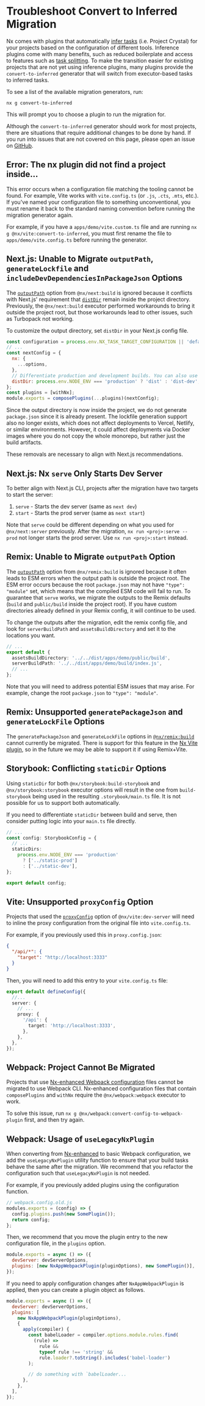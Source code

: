 # Troubleshoot Convert to Inferred Migration

Nx comes with plugins that automatically [infer tasks](/concepts/inferred-tasks) (i.e. Project Crystal) for your
projects based on the configuration of different tools. Inference plugins come with many benefits, such as reduced
boilerplate and access to features such as [task splitting](/ci/features/split-e2e-tasks). To make the transition easier
for existing projects that are not yet using inference plugins, many plugins provide the `convert-to-inferred` generator
that will switch from executor-based tasks to inferred tasks.

To see a list of the available migration generators, run:

```shell
nx g convert-to-inferred
```

This will prompt you to choose a plugin to run the migration for.

Although the `convert-to-inferred` generator should work for most projects, there are situations that require additional
changes to be done by hand. If you run into issues that are not covered on this page, please open an issue
on [GitHub](https://github.com/Jordan-Hall/onx-core/issues).

## Error: The nx plugin did not find a project inside...

This error occurs when a configuration file matching the tooling cannot be found. For example, Vite works
with `vite.config.ts` (or `.js`, `.cts`, `.mts`, etc.). If you've named your configuration file to something
unconventional, you must rename it back to the standard naming convention before running the migration generator again.

For example, if you have a `apps/demo/vite.custom.ts` file and are running `nx g @nx/vite:convert-to-inferred`, you must
first rename the file to `apps/demo/vite.config.ts` before running the generator.

## Next.js: Unable to Migrate `outputPath`, `generateLockfile` and `includeDevDependenciesInPackageJson` Options

The [`outputPath`](/nx-api/remix/executors/build#outputpath) option from `@nx/next:build` is ignored because it
conflicts with Next.js' requirement that [`distDir`](https://nextjs.org/docs/app/api-reference/next-config-js/distDir)
remain inside the project directory. Previously, the `@nx/next:build` executor performed workarounds to bring it outside
the project root, but those workarounds lead to other issues, such as Turbopack not working.

To customize the output directory, set `distDir` in your Next.js config file.

```js
const configuration = process.env.NX_TASK_TARGET_CONFIGURATION || 'default';
// ...
const nextConfig = {
  nx: {
    ...options,
  },
  // Differentiate production and development builds. You can also use the `configuration` variable that will match the `--configuration` option passed to Nx.
  distDir: process.env.NODE_ENV === 'production' ? 'dist' : 'dist-dev',
};
const plugins = [withNx];
module.exports = composePlugins(...plugins)(nextConfig);
```

Since the output directory is now inside the project, we do not generate `package.json` since it is already present. The
lockfile generation support also no longer exists, which does not affect deployments to Vercel, Netlify, or similar
environments. However, it could affect deployments via Docker images where you do not copy the whole monorepo, but
rather just the build artifacts.

These removals are necessary to align with Next.js recommendations.

## Next.js: Nx `serve` Only Starts Dev Server

To better align with Next.js CLI, projects after the migration have two targets to start the server:

1. `serve` - Starts the dev server (same as `next dev`)
2. `start` - Starts the prod server (same as `next start`)

Note that `serve` could be different depending on what you used for `@nx/next:server` previously. After the
migration, `nx run <proj>:serve --prod` not longer starts the prod server. Use `nx run <proj>:start` instead.

## Remix: Unable to Migrate `outputPath` Option

The [`outputPath`](/nx-api/remix/executors/build#outputpath) option from `@nx/remix:build` is ignored because it often
leads to ESM errors when the output path is outside the project root. The ESM error occurs because the
root `package.json` may not have `"type": "module"` set, which means that the compiled ESM code will fail to run. To
guarantee that `serve` works, we migrate the outputs to the Remix defaults (`build` and `public/build` inside the
project root). If you have custom directories already defined in your Remix config, it will continue to be used.

To change the outputs after the migration, edit the remix config file, and look for `serverBuildPath`
and `assetsBuildDirectory` and set it to the locations you want.

```ts
// ...
export default {
  assetsBuildDirectory: '../../dist/apps/demo/public/build',
  serverBuildPath: '../../dist/apps/demo/build/index.js',
  // ...
};
```

Note that you will need to address potential ESM issues that may arise. For example, change the root `package.json`
to `"type": "module"`.

## Remix: Unsupported `generatePackageJson` and `generateLockFile` Options

The `generatePackageJson` and `generateLockFile` options in [`@nx/remix:build`](/nx-api/remix/executors/build) cannot
currently be migrated. There is support for this feature in
the [Nx Vite plugin](/recipes/vite/configure-vite#typescript-paths), so in the future we may be able to support it if
using Remix+Vite.

## Storybook: Conflicting `staticDir` Options

Using `staticDir` for both `@nx/storybook:build-storybook` and `@nx/storybook:storybook` executor options will result in
the one from `build-storybook` being used in the resulting `.storybook/main.ts` file. It is not possible for us to
support both automatically.

If you need to differentiate `staticDir` between build and serve, then consider putting logic into your `main.ts` file
directly.

```ts
// ...
const config: StorybookConfig = {
  // ...
  staticDirs:
    process.env.NODE_ENV === 'production'
      ? ['../static-prod']
      : ['../static-dev'],
};

export default config;
```

## Vite: Unsupported `proxyConfig` Option

Projects that used the [`proxyConfig`](/nx-api/vite/executors/dev-server#proxyconfig) option of `@nx/vite:dev-server`
will need to inline the proxy configuration from the original file into `vite.config.ts`.

For example, if you previously used this in `proxy.config.json`:

```json
{
  "/api/*": {
    "target": "http://localhost:3333"
  }
}
```

Then, you will need to add this entry to your `vite.config.ts` file:

```ts
export default defineConfig({
  //...
  server: {
    // ...
    proxy: {
      '/api': {
        target: 'http://localhost:3333',
      },
    },
  },
});
```

## Webpack: Project Cannot Be Migrated

Projects that
use [Nx-enhanced Webpack configuration](/recipes/webpack/webpack-config-setup#nxenhanced-configuration-with-composable-plugins)
files cannot be migrated to use Webpack CLI. Nx-enhanced configuration files that contain `composePlugins` and `withNx`
require the `@nx/webpack:webpack` executor to work.

To solve this issue, run `nx g @nx/webpack:convert-config-to-webpack-plugin` first, and then try again.

## Webpack: Usage of `useLegacyNxPlugin`

When converting
from [Nx-enhanced](/recipes/webpack/webpack-config-setup#nxenhanced-configuration-with-composable-plugins) to basic
Webpack configuration, we add the `useLegacyNxPlugin` utility function to
ensure that your build tasks behave the same after the migration. We recommend that you refactor the configuration such
that `useLegacyNxPlugin` is not needed.

For example, if you previously added plugins using the configuration function.

```js
// webpack.config.old.js
modules.exports = (config) => {
  config.plugins.push(new SomePlugin());
  return config;
};
```

Then, we recommend that you move the plugin entry to the new configuration file, in the `plugins` option.

```js
module.exports = async () => ({
  devServer: devServerOptions,
  plugins: [new NxAppWebpackPlugin(pluginOptions), new SomePlugin()],
});
```

If you need to apply configuration changes after `NxAppWebpackPlugin` is applied, then you can create a plugin object as
follows.

```js
module.exports = async () => ({
  devServer: devServerOptions,
  plugins: [
    new NxAppWebpackPlugin(pluginOptions),
    {
      apply(compiler) {
        const babelLoader = compiler.options.module.rules.find(
          (rule) =>
            rule &&
            typeof rule !== 'string' &&
            rule.loader?.toString().includes('babel-loader')
        );

        // do something with `babelLoader...
      },
    },
  ],
});
```
